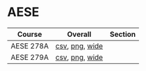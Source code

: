 # AESE

| Course | Overall | Section |
| ------ | ------- | ------- |
| AESE 278A | [csv](https://github.com/UCSD-Historical-Enrollment-Data/2023Fall/blob/main/overall/AESE%20278A.csv), [png](https://raw.githubusercontent.com/UCSD-Historical-Enrollment-Data/2023Fall/main/plot_overall/AESE%20278A.png), [wide](https://raw.githubusercontent.com/UCSD-Historical-Enrollment-Data/2023Fall/main/plot_overall_wide/AESE%20278A.png) |  |
| AESE 279A | [csv](https://github.com/UCSD-Historical-Enrollment-Data/2023Fall/blob/main/overall/AESE%20279A.csv), [png](https://raw.githubusercontent.com/UCSD-Historical-Enrollment-Data/2023Fall/main/plot_overall/AESE%20279A.png), [wide](https://raw.githubusercontent.com/UCSD-Historical-Enrollment-Data/2023Fall/main/plot_overall_wide/AESE%20279A.png) |  |
